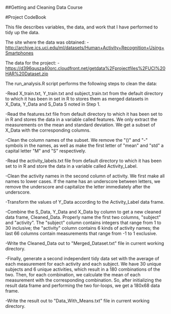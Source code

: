 ##Getting and Cleaning Data Course 

#Project CodeBook

This file describes variables, the data, and work that I have performed to tidy up the data.
    
The site where the data was obtained:
-http://archive.ics.uci.edu/ml/datasets/Human+Activity+Recognition+Using+Smartphones

The data for the project:
-https://d396qusza40orc.cloudfront.net/getdata%2Fprojectfiles%2FUCI%20HAR%20Dataset.zip
    
The run_analysis.R script performs the following steps to clean the data:
        
-Read X_train.txt, Y_train.txt and subject_train.txt from the default directory to which it has been in set in R to stores them as merged datasets in X_Data, Y_Data and S_Data S noted in Step 1.
        
-Read the features.txt file from default directory to which it has been set to in R and stores the data in a variable called features. We only extract the measurements on the mean and standard deviation. We get a subset of X_Data with the corresponding columns.
        
-Clean the column names of the subset. 
We remove the "()" and "-" symbols in the names, 
as well as make the first letter of "mean" and "std" a capital letter "M" and "S" respectively.
        
-Read the activity_labels.txt file from default directory to which it has been set to in R and store the data in a variable called Activity_Label.
        
-Clean the activity names in the second column of activity. 
We first make all names to lower cases. 
If the name has an underscore between letters, 
we remove the underscore and capitalize the letter immediately after the underscore.
        
-Transform the values of Y_Data according to the Activity_Label data frame.
        
-Combine the S_Data, Y_Data and X_Data by column to get a new cleaned data frame, Cleaned_Data. 
Properly name the first two columns, "subject" and "activity". 
The "subject" column contains integers that range from 1 to 30 inclusive; 
the "activity" column contains 6 kinds of activity names; the last 66 columns contain measurements that range from -1 to 1 exclusive.
        
-Write the Cleaned_Data out to "Merged_Dataset.txt" file in current working directory.
        
-Finally, generate a second independent tidy data set with the average of each measurement for each activity and each subject. 
We have 30 unique subjects and 6 unique activities, which result in a 180 combinations of the two. 
Then, for each combination, we calculate the mean of each measurement with the corresponding combination. 
So, after initializing the result data frame and performing the two for-loops, we get a 180x68 data frame.
        
-Write the result out to "Data_With_Means.txt" file in current working directory.
